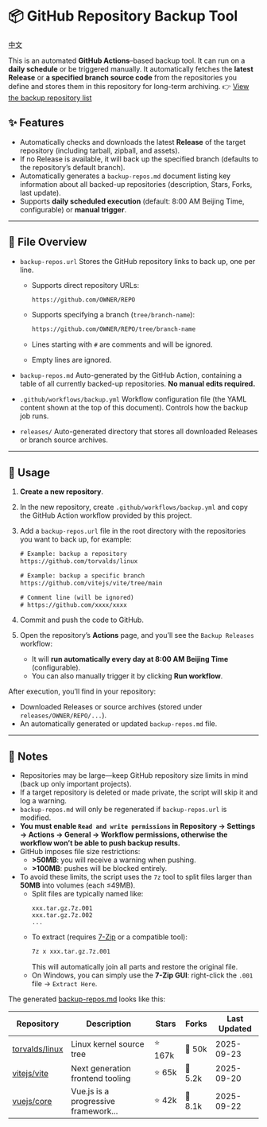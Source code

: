 # 📦 GitHub Repository Backup Tool

[中文](README.md)

This is an automated **GitHub Actions**–based backup tool.
It can run on a **daily schedule** or be triggered manually. It automatically fetches the **latest Release** or **a specified branch source code** from the repositories you define and stores them in this repository for long-term archiving.
👉 [View the backup repository list](backup-repos.md)

## ✨ Features

* Automatically checks and downloads the latest **Release** of the target repository (including tarball, zipball, and assets).
* If no Release is available, it will back up the specified branch (defaults to the repository’s default branch).
* Automatically generates a `backup-repos.md` document listing key information about all backed-up repositories (description, Stars, Forks, last update).
* Supports **daily scheduled execution** (default: 8:00 AM Beijing Time, configurable) or **manual trigger**.

---

## 📂 File Overview

* `backup-repos.url`
  Stores the GitHub repository links to back up, one per line.

  * Supports direct repository URLs:

    ```txt
    https://github.com/OWNER/REPO
    ```
  * Supports specifying a branch (`tree/branch-name`):

    ```txt
    https://github.com/OWNER/REPO/tree/branch-name
    ```
  * Lines starting with `#` are comments and will be ignored.
  * Empty lines are ignored.

* `backup-repos.md`
  Auto-generated by the GitHub Action, containing a table of all currently backed-up repositories.
  **No manual edits required.**

* `.github/workflows/backup.yml`
  Workflow configuration file (the YAML content shown at the top of this document).
  Controls how the backup job runs.

* `releases/`
  Auto-generated directory that stores all downloaded Releases or branch source archives.

---

## 🚀 Usage

1. **Create a new repository**.
2. In the new repository, create `.github/workflows/backup.yml` and copy the GitHub Action workflow provided by this project.
3. Add a `backup-repos.url` file in the root directory with the repositories you want to back up, for example:

   ```txt
   # Example: backup a repository
   https://github.com/torvalds/linux

   # Example: backup a specific branch
   https://github.com/vitejs/vite/tree/main

   # Comment line (will be ignored)
   # https://github.com/xxxx/xxxx
   ```
4. Commit and push the code to GitHub.
5. Open the repository’s **Actions** page, and you’ll see the `Backup Releases` workflow:

   * It will **run automatically every day at 8:00 AM Beijing Time** (configurable).
   * You can also manually trigger it by clicking **Run workflow**.

After execution, you’ll find in your repository:

* Downloaded Releases or source archives (stored under `releases/OWNER/REPO/...`).
* An automatically generated or updated `backup-repos.md` file.

---

## 📖 Notes

* Repositories may be large—keep GitHub repository size limits in mind (back up only important projects).
* If a target repository is deleted or made private, the script will skip it and log a warning.
* `backup-repos.md` will only be regenerated if `backup-repos.url` is modified.
* **You must enable `Read and write permissions` in Repository → Settings → Actions → General → Workflow permissions, otherwise the workflow won’t be able to push backup results.**
* GitHub imposes file size restrictions:
  - **>50MB**: you will receive a warning when pushing.
  - **>100MB**: pushes will be blocked entirely.
* To avoid these limits, the script uses the `7z` tool to split files larger than **50MB** into volumes (each ≤49MB).  
  - Split files are typically named like:  
    ```
    xxx.tar.gz.7z.001
    xxx.tar.gz.7z.002
    ...
    ```
  - To extract (requires [7-Zip](https://www.7-zip.org/) or a compatible tool):  
    ```bash
    7z x xxx.tar.gz.7z.001
    ```
    This will automatically join all parts and restore the original file.  
  - On Windows, you can simply use the **7-Zip GUI**: right-click the `.001` file → `Extract Here`.

The generated [backup-repos.md](backup-repos.md) looks like this:

| Repository                                          | Description                          | Stars  | Forks   | Last Updated |
| --------------------------------------------------- | ------------------------------------ | ------ | ------- | ------------ |
| [torvalds/linux](https://github.com/torvalds/linux) | Linux kernel source tree             | ⭐ 167k | 🍴 50k  | 2025-09-23   |
| [vitejs/vite](https://github.com/vitejs/vite)       | Next generation frontend tooling     | ⭐ 65k  | 🍴 5.2k | 2025-09-20   |
| [vuejs/core](https://github.com/vuejs/core)         | Vue.js is a progressive framework... | ⭐ 42k  | 🍴 8.1k | 2025-09-22   |
